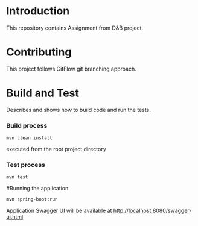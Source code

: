 # Introduction 
This repository contains Assignment from D&B project.

# Contributing

This project follows GitFlow git branching approach.

# Build and Test
Describes and shows how to build code and run the tests. 

### Build process

```
mvn clean install
```
executed from the root project directory

### Test process
```
mvn test
```

#Running the application
```
mvn spring-boot:run
```

Application Swagger UI will be available at
[http://localhost:8080/swagger-ui.html](http://localhost:8080/swagger-ui.html)